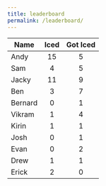 ```yaml
---
title: leaderboard
permalink: /leaderboard/
---
```


| Name          | Iced          | Got Iced   |
| ------------- |:-------------:|:----------:|
| Andy          | 15            | 5          |
| Sam           | 4             | 5          |
| Jacky         | 11            | 9          |
| Ben           | 3             | 7          |
| Bernard       | 0             | 1          |
| Vikram        | 1             | 4          |
| Kirin         | 1             | 1          |
| Josh          | 0             | 1          |
| Evan          | 0             | 2          |
| Drew          | 1             | 1          |
| Erick         | 2             | 0          |
